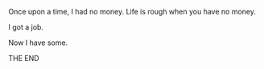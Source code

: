 Once upon a time, I had no money. Life is rough when you have no money.

I got a job.

Now I have some.

THE END
